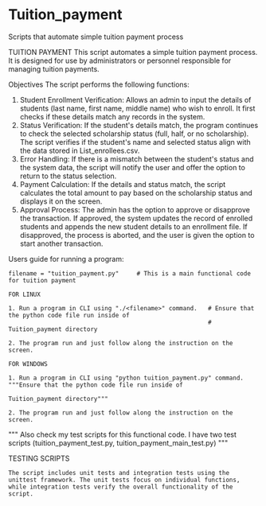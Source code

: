 # Tuition_payment
Scripts that automate simple tuition payment process

TUITION PAYMENT
This script automates a simple tuition payment process. It is designed for use by administrators or personnel responsible for managing tuition payments.

Objectives
The script performs the following functions:

1. Student Enrollment Verification: Allows an admin to input the details of students (last name, first name, middle name) who wish to enroll. It first checks if these details match any records in the system.
2. Status Verification: If the student's details match, the program continues to check the selected scholarship status (full, half, or no scholarship). The script verifies if the student's name and selected status align with the data stored in List_enrollees.csv.
3. Error Handling: If there is a mismatch between the student's status and the system data, the script will notify the user and offer the option to return to the status selection.
4. Payment Calculation: If the details and status match, the script calculates the total amount to pay based on the scholarship status and displays it on the screen.
5. Approval Process: The admin has the option to approve or disapprove the transaction. If approved, the system updates the record of enrolled students and appends the new student details to an enrollment file. If disapproved, the process is aborted, and the user is given the option to start another transaction.

Users guide for running a program:

	filename = "tuition_payment.py"		# This is a main functional code for tuition payment

	FOR LINUX

	1. Run a program in CLI using "./<filename>" command.   # Ensure that the python code file run inside of
															# Tuition_payment directory
	
	2. The program run and just follow along the instruction on the screen.

	FOR WINDOWS

	1. Run a program in CLI using "python tuition_payment.py" command.	"""Ensure that the python code file run inside of
																		    Tuition_payment directory"""
	
	2. The program run and just follow along the instruction on the screen.


""" Also check my test scripts for this functional code. I have two test scripts (tuition_payment_test.py, 
	tuition_payment_main_test.py) """

TESTING SCRIPTS
	
	The script includes unit tests and integration tests using the unittest framework. The unit tests focus on individual functions, while integration tests verify the overall functionality of the script.